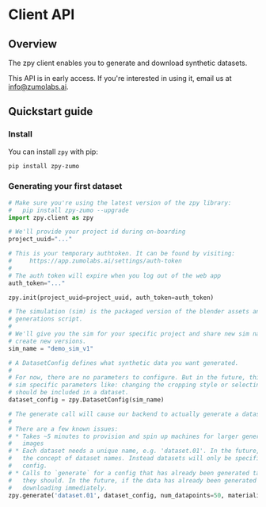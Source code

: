 # Client API

## Overview

The zpy client enables you to generate and download synthetic datasets.

This API is in early access. If you're interested in using it, email us at info@zumolabs.ai.

## Quickstart guide

### Install

You can install `zpy` with pip:

```bash
pip install zpy-zumo
```

### Generating your first dataset

```python
# Make sure you're using the latest version of the zpy library:
#   pip install zpy-zumo --upgrade
import zpy.client as zpy

# We'll provide your project id during on-boarding
project_uuid="..."

# This is your temporary authtoken. It can be found by visiting:
#     https://app.zumolabs.ai/settings/auth-token
#
# The auth token will expire when you log out of the web app
auth_token="..."

zpy.init(project_uuid=project_uuid, auth_token=auth_token)

# The simulation (sim) is the packaged version of the blender assets and
# generations script.
# 
# We'll give you the sim for your specific project and share new sim names when we
# create new versions.
sim_name = "demo_sim_v1"

# A DatasetConfig defines what synthetic data you want generated.
# 
# For now, there are no parameters to configure. But in the future, this will include
# sim specific parameters like: changing the cropping style or selecting which classes
# should be included in a dataset.
dataset_config = zpy.DatasetConfig(sim_name)

# The generate call will cause our backend to actually generate a dataset. 
#
# There are a few known issues:
# * Takes ~5 minutes to provision and spin up machines for larger generation jobs >200
#   images
# * Each dataset needs a unique name, e.g. 'dataset.01'. In the future, we may remove
#   the concept of dataset names. Instead datasets will only be specified by their
#   config.
# * Calls to `generate` for a config that has already been generated take longer than
#   they should. In the future, if the data has already been generated it will start
#   downloading immediately.
zpy.generate('dataset.01', dataset_config, num_datapoints=50, materialize=True)
```
